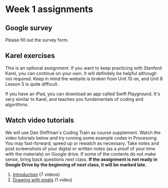 # Week 1 assignments

## Google survey
Please fill out the survey form.

## Karel exercises
This is an optional assignment. If you want to keep practicing with Stanford Karel, you can continue on your own. It will definitely be helpful although not required. Keep in mind the website is broken from Unit 10 on, and Unit 8 Lesson 5 is quite difficult.

If you have an iPad, you can download an app called Swift Playground. It's very similar to Karel, and teaches you fundamentals of coding and algorithms.

## Watch video tutorials

We will use Dan Shiffman's Coding Train as course supplement. Watch the video tutorials below and try running some example codes in Processing. You may fast-forward, speed up or rewatch as necessary. Take notes and post screenshots of your digital or written notes (as a proof of your time with the materials) on Google drive. If some of the contents do not make sense, bring back questions next class. **If the assignment is not ready in Google Drive by the beginning of next class, it will be marked late.**

1. [Introduction](https://www.youtube.com/watch?v=2VLaIr5Ckbs&list=PLRqwX-V7Uu6ZYJC7L-r6rX6utt6wwJCyi) (7 videos)
1. [Drawing with pixels](https://www.youtube.com/watch?v=a562vsSI2Po&list=PLRqwX-V7Uu6bsRnSEJ9tRn4V_XCGXovs4) (1 video)
